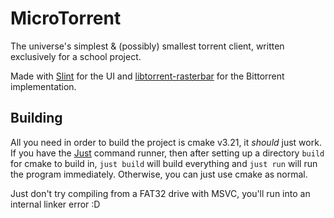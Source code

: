 # MicroTorrent

The universe's simplest & (possibly) smallest torrent client, written
exclusively for a school project.

Made with [Slint](https://slint.dev) for the UI and [libtorrent-rasterbar](https://libtorrent.org)
for the Bittorrent implementation.

## Building

All you need in order to build the project is cmake v3.21, it _should_ just work.
If you have the [Just](https://github.com/casey/just) command runner, then after setting
up a directory `build` for cmake to build in, `just build` will build everything and `just run`
will run the program immediately. Otherwise, you can just use cmake as normal.

Just don't try compiling from a FAT32 drive with MSVC, you'll run into an internal linker error :D
